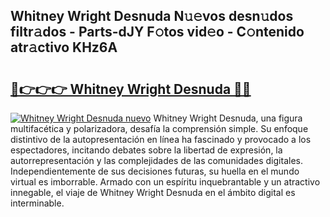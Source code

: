 ## Whitney Wright Desnuda N𝚞𝚎vos desn𝚞dos filtr𝚊dos - Parts-dJY F𝚘tos vid𝚎o - C𝚘ntenido atr𝚊ctivo KHz6A

# <h2><a href="http://mbczd6.tromn.icu/?c=Whitney+Wright+Desnuda">🔗👉👉👉 Whitney Wright Desnuda 🔗🔗</a></h2>

[![Whitney Wright Desnuda nuevo](https://i.imgur.com/pEAQMta.gif)](http://mbczd6.tromn.icu/?c=Whitney+Wright+Desnuda)
Whitney Wright Desnuda, una figura multifacética y polarizadora, desafía la comprensión simple. Su enfoque distintivo de la autopresentación en línea ha fascinado y provocado a los espectadores, incitando debates sobre la libertad de expresión, la autorrepresentación y las complejidades de las comunidades digitales. Independientemente de sus decisiones futuras, su huella en el mundo virtual es imborrable. Armado con un espíritu inquebrantable y un atractivo innegable, el viaje de Whitney Wright Desnuda en el ámbito digital es interminable.
